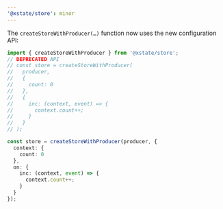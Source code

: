 ```yaml
---
'@xstate/store': minor
---
```


The `createStoreWithProducer(…)` function now uses the new configuration API:

```ts
import { createStoreWithProducer } from '@xstate/store';
// DEPRECATED API
// const store = createStoreWithProducer(
//   producer,
//   {
//     count: 0
//   },
//   {
//     inc: (context, event) => {
//       context.count++;
//     }
//   }
// );

const store = createStoreWithProducer(producer, {
  context: {
    count: 0
  },
  on: {
    inc: (context, event) => {
      context.count++;
    }
  }
});
```
